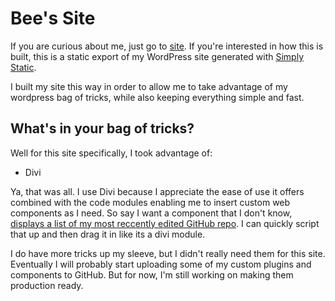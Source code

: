 # Bee's Site

If you are curious about me, just go to [site](https://bbussell.com). If you're interested in how this is built, this is a static export of my WordPress site generated with [Simply Static](https://wordpress.org/plugins/simply-static/).

I built my site this way in order to allow me to take advantage of my wordpress bag of tricks, while also keeping everything simple and fast.

## What's in your bag of tricks?

Well for this site specifically, I took advantage of:

* Divi

Ya, that was all. I use Divi because I appreciate the ease of use it offers combined with the code modules enabling me to insert custom web components as I need. So say I want a component that I don't know, [displays a list of my most reccently edited GitHub repo](https://www.bbussell.com#github-projects). I can quickly script that up and then drag it in like its a divi module.

I do have more tricks up my sleeve, but I didn't really need them for this site. Eventually I will probably start uploading some of my custom plugins and components to GitHub. But for now, I'm still working on making them production ready.
